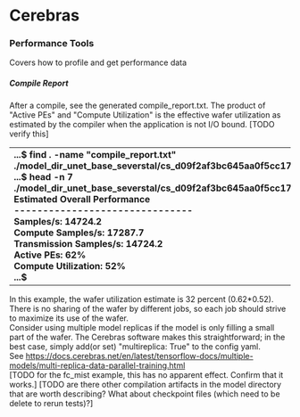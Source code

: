 Cerebras
========

### Performance Tools
Covers how to profile and get performance data

##### Compile Report
After a compile, see the generated compile_report.txt. The product of "Active PEs" and "Compute Utilization" is the effective wafer utilization as estimated by the compiler when the application is not I/O bound. [TODO verify this]

<table>
<tbody>
<tr class="odd">
<td>
<strong>
...$ find . -name "compile_report.txt"<br>
./model_dir_unet_base_severstal/cs_d09f2af3bc645aa0f5cc17825cf262f94b426396922df9bd1a249e65bb23d086/compile_report.txt<br>
...$ head -n 7 ./model_dir_unet_base_severstal/cs_d09f2af3bc645aa0f5cc17825cf262f94b426396922df9bd1a249e65bb23d086/compile_report.txt<br>
Estimated Overall Performance<br>
-------------------------------<br>
Samples/s:                    14724.2<br>
Compute Samples/s:            17287.7<br>
Transmission Samples/s:       14724.2<br>
Active PEs:                   62%<br>
Compute Utilization:          52%<br>
...$<br>
</strong>
</td>
</tr>
</tbody>
</table>

In this example, the wafer utilization estimate is 32 percent (0.62*0.52).<br>
There is no sharing of the wafer by different jobs, so each job should strive to maximize its use of the wafer. <br>
Consider using multiple model replicas if the model is only filling a small part of the wafer. The Cerebras software makes this straightforward; in the best case, simply add(or set) "multireplica: True" to the config yaml.<br>
See https://docs.cerebras.net/en/latest/tensorflow-docs/multiple-models/multi-replica-data-parallel-training.html<br>
[TODO for the fc_mist example, this has no apparent effect. Confirm that it works.]
[TODO are there other compilation artifacts in the model directory that are worth describing? What about checkpoint files (which need to be delete to rerun tests)?]



